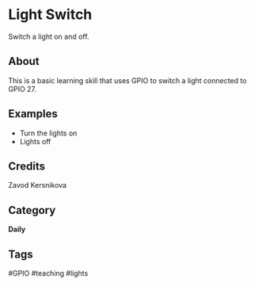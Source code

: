 # Light Switch
Switch a light on and off.
## About
This is a basic learning skill that uses GPIO to switch a light connected to GPIO 27. 

## Examples
* Turn the lights on
* Lights off

## Credits
Zavod Kersnikova
## Category
**Daily**

## Tags
#GPIO
#teaching
#lights
